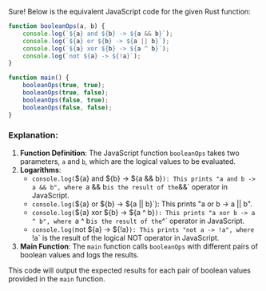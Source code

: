 Sure! Below is the equivalent JavaScript code for the given Rust function:

```javascript
function booleanOps(a, b) {
    console.log(`${a} and ${b} -> ${a && b}`);
    console.log(`${a} or ${b} -> ${a || b}`);
    console.log(`${a} xor ${b} -> ${a ^ b}`);
    console.log(`not ${a} -> ${!a}`);
}

function main() {
    booleanOps(true, true);
    booleanOps(true, false);
    booleanOps(false, true);
    booleanOps(false, false);
}
```

### Explanation:
1. **Function Definition**: The JavaScript function `booleanOps` takes two parameters, `a` and `b`, which are the logical values to be evaluated.
2. **Logarithms**: 
   - `console.log(`${a} and ${b} -> ${a && b}`): This prints "a and b -> a && b", where `a && b` is the result of the `&&` operator in JavaScript.
   - `console.log(`${a} or ${b} -> ${a || b}`): This prints "a or b -> a || b".
   - `console.log(`${a} xor ${b} -> ${a ^ b}`): This prints "a xor b -> a ^ b", where `a ^ b` is the result of the `^` operator in JavaScript.
   - `console.log(`not ${a} -> ${!a}`): This prints "not a -> !a", where `!a` is the result of the logical NOT operator in JavaScript.
3. **Main Function**: The `main` function calls `booleanOps` with different pairs of boolean values and logs the results.

This code will output the expected results for each pair of boolean values provided in the `main` function.
